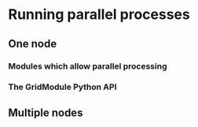 # Running parallel processes

## One node

### Modules which allow parallel processing

### The GridModule Python API

## Multiple nodes
